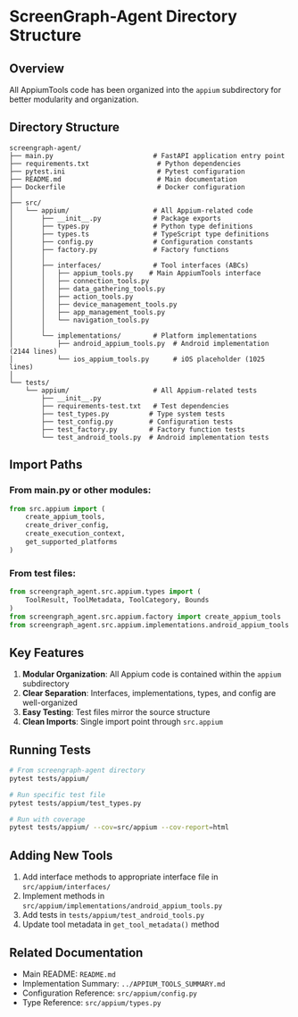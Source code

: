 # ScreenGraph-Agent Directory Structure

## Overview
All AppiumTools code has been organized into the `appium` subdirectory for better modularity and organization.

## Directory Structure

```
screengraph-agent/
├── main.py                         # FastAPI application entry point
├── requirements.txt                 # Python dependencies
├── pytest.ini                       # Pytest configuration
├── README.md                        # Main documentation
├── Dockerfile                       # Docker configuration
│
├── src/
│   └── appium/                     # All Appium-related code
│       ├── __init__.py             # Package exports
│       ├── types.py                # Python type definitions
│       ├── types.ts                # TypeScript type definitions
│       ├── config.py               # Configuration constants
│       ├── factory.py              # Factory functions
│       │
│       ├── interfaces/             # Tool interfaces (ABCs)
│       │   ├── appium_tools.py    # Main AppiumTools interface
│       │   ├── connection_tools.py
│       │   ├── data_gathering_tools.py
│       │   ├── action_tools.py
│       │   ├── device_management_tools.py
│       │   ├── app_management_tools.py
│       │   └── navigation_tools.py
│       │
│       └── implementations/        # Platform implementations
│           ├── android_appium_tools.py  # Android implementation (2144 lines)
│           └── ios_appium_tools.py      # iOS placeholder (1025 lines)
│
└── tests/
    └── appium/                     # All Appium-related tests
        ├── __init__.py
        ├── requirements-test.txt   # Test dependencies
        ├── test_types.py          # Type system tests
        ├── test_config.py         # Configuration tests
        ├── test_factory.py        # Factory function tests
        └── test_android_tools.py  # Android implementation tests
```

## Import Paths

### From main.py or other modules:
```python
from src.appium import (
    create_appium_tools,
    create_driver_config,
    create_execution_context,
    get_supported_platforms
)
```

### From test files:
```python
from screengraph_agent.src.appium.types import (
    ToolResult, ToolMetadata, ToolCategory, Bounds
)
from screengraph_agent.src.appium.factory import create_appium_tools
from screengraph_agent.src.appium.implementations.android_appium_tools import AndroidAppiumTools
```

## Key Features

1. **Modular Organization**: All Appium code is contained within the `appium` subdirectory
2. **Clear Separation**: Interfaces, implementations, types, and config are well-organized
3. **Easy Testing**: Test files mirror the source structure
4. **Clean Imports**: Single import point through `src.appium`

## Running Tests

```bash
# From screengraph-agent directory
pytest tests/appium/

# Run specific test file
pytest tests/appium/test_types.py

# Run with coverage
pytest tests/appium/ --cov=src/appium --cov-report=html
```

## Adding New Tools

1. Add interface methods to appropriate interface file in `src/appium/interfaces/`
2. Implement methods in `src/appium/implementations/android_appium_tools.py`
3. Add tests in `tests/appium/test_android_tools.py`
4. Update tool metadata in `get_tool_metadata()` method

## Related Documentation

- Main README: `README.md`
- Implementation Summary: `../APPIUM_TOOLS_SUMMARY.md`
- Configuration Reference: `src/appium/config.py`
- Type Reference: `src/appium/types.py`
